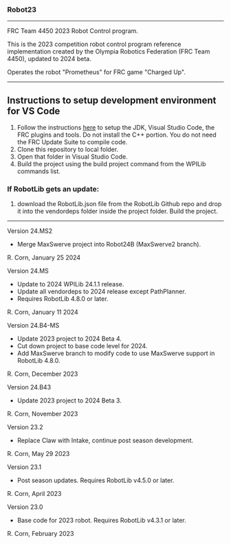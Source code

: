 ### Robot23
----------------------------------------------------------------------------
FRC Team 4450 2023 Robot Control program.

This is the 2023 competition robot control program reference implementation created by the Olympia Robotics Federation (FRC Team 4450), updated to 2024 beta.

Operates the robot "Prometheus" for FRC game "Charged Up".

----------------------------------------------------------------------------
## Instructions to setup development environment for VS Code
1) Follow the instructions [here](https://docs.wpilib.org/en/stable/docs/zero-to-robot/step-2/index.html) to setup the JDK, Visual Studio Code, the FRC plugins and tools. Do not install the C++ portion. You do not need the FRC Update Suite to compile code.
2) Clone this repository to local folder.
3) Open that folder in Visual Studio Code.
4) Build the project using the build project command from the WPILib commands list.

### If RobotLib gets an update:
1) download the RobotLib.json file from the RobotLib Github repo and drop it into the vendordeps folder inside the project folder. Build the project.
****************************************************************************************************************
Version 24.MS2

*   Merge MaxSwerve project into Robot24B (MaxSwerve2 branch).

R. Corn, January 25 2024

Version 24.MS

*   Update to 2024 WPILib 24.1.1 release.
*   Update all vendordeps to 2024 release except PathPlanner.
*   Requires RobotLib 4.8.0 or later.

R. Corn, January 11 2024

Version 24.B4-MS

*   Update 2023 project to 2024 Beta 4.
*   Cut down project to base code level for 2024.
*   Add MaxSwerve branch to modify code to use MaxSwerve support in RobotLib 4.8.0.

R. Corn, December 2023

Version 24.B43

*   Update 2023 project to 2024 Beta 3.

R. Corn, November 2023

Version 23.2

*   Replace Claw with Intake, continue post season development.

R. Corn, May 29 2023

Version 23.1

*   Post season updates. Requires RobotLib v4.5.0 or later.

R. Corn, April 2023

Version 23.0

*   Base code for 2023 robot. Requires RobotLib v4.3.1 or later.

R. Corn, February 2023
